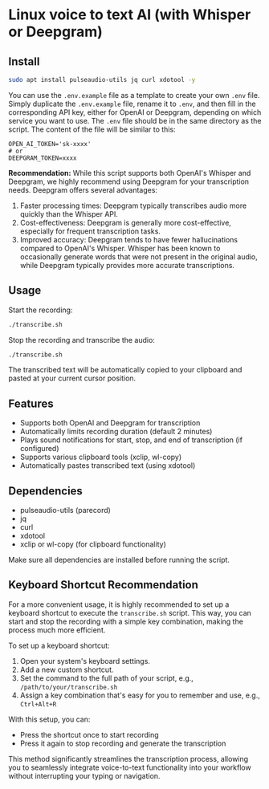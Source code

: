 # Linux voice to text AI (with Whisper or Deepgram)

## Install

```bash
sudo apt install pulseaudio-utils jq curl xdotool -y
```

You can use the `.env.example` file as a template to create your own `.env` file. Simply duplicate the `.env.example` file, rename it to `.env`, and then fill in the corresponding API key, either for OpenAI or Deepgram, depending on which service you want to use. The `.env` file should be in the same directory as the script. The content of the file will be similar to this:

```
OPEN_AI_TOKEN='sk-xxxx'
# or
DEEPGRAM_TOKEN=xxxx
```

**Recommendation:** While this script supports both OpenAI's Whisper and Deepgram, we highly recommend using Deepgram for your transcription needs. Deepgram offers several advantages:
1. Faster processing times: Deepgram typically transcribes audio more quickly than the Whisper API.
2. Cost-effectiveness: Deepgram is generally more cost-effective, especially for frequent transcription tasks.
3. Improved accuracy: Deepgram tends to have fewer hallucinations compared to OpenAI's Whisper. Whisper has been known to occasionally generate words that were not present in the original audio, while Deepgram typically provides more accurate transcriptions.


## Usage

Start the recording:

```bash
./transcribe.sh
```

Stop the recording and transcribe the audio:

```bash
./transcribe.sh
```

The transcribed text will be automatically copied to your clipboard and pasted at your current cursor position.

## Features

- Supports both OpenAI and Deepgram for transcription
- Automatically limits recording duration (default 2 minutes)
- Plays sound notifications for start, stop, and end of transcription (if configured)
- Supports various clipboard tools (xclip, wl-copy)
- Automatically pastes transcribed text (using xdotool)

## Dependencies

- pulseaudio-utils (parecord)
- jq
- curl
- xdotool
- xclip or wl-copy (for clipboard functionality)

Make sure all dependencies are installed before running the script.

## Keyboard Shortcut Recommendation

For a more convenient usage, it is highly recommended to set up a keyboard shortcut to execute the `transcribe.sh` script. This way, you can start and stop the recording with a simple key combination, making the process much more efficient.

To set up a keyboard shortcut:

1. Open your system's keyboard settings.
2. Add a new custom shortcut.
3. Set the command to the full path of your script, e.g., `/path/to/your/transcribe.sh`
4. Assign a key combination that's easy for you to remember and use, e.g., `Ctrl+Alt+R`

With this setup, you can:
- Press the shortcut once to start recording
- Press it again to stop recording and generate the transcription

This method significantly streamlines the transcription process, allowing you to seamlessly integrate voice-to-text functionality into your workflow without interrupting your typing or navigation.